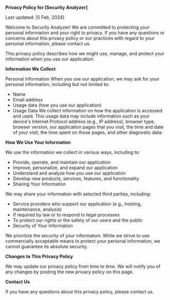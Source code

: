 **Privacy Policy for [Security Analyzer]**

Last updated: [5 Feb, 2024]

Welcome to Security Analyzer! We are committed to protecting your personal information and your right to privacy. If you have any questions or concerns about this privacy policy or our practices with regard to your personal information, please contact us.

This privacy policy describes how we might use, manage, and protect your information when you use our application.

**Information We Collect**

Personal Information
When you use our application, we may ask for your personal information, including but not limited to:

- Name
- Email address
- Usage data (how you use our application)
- Usage Data
We collect information on how the application is accessed and used. This usage data may include information such as your device's Internet Protocol address (e.g., IP address), browser type, browser version, our application pages that you visit, the time and date of your visit, the time spent on those pages, and other diagnostic data.

**How We Use Your Information**

We use the information we collect in various ways, including to:

- Provide, operate, and maintain our application
- Improve, personalize, and expand our application
- Understand and analyze how you use our application
- Develop new products, services, features, and functionality
- Sharing Your Information

We may share your information with selected third parties, including:

- Service providers who support our application (e.g., hosting, maintenance, analysis)
- If required by law or to respond to legal processes
- To protect our rights or the safety of our users and the public
- Security of Your Information

We prioritize the security of your information. While we strive to use commercially acceptable means to protect your personal information, we cannot guarantee its absolute security.

**Changes to This Privacy Policy**

We may update our privacy policy from time to time. We will notify you of any changes by posting the new privacy policy on this page.

**Contact Us**

If you have any questions about this privacy policy, please contact us.
